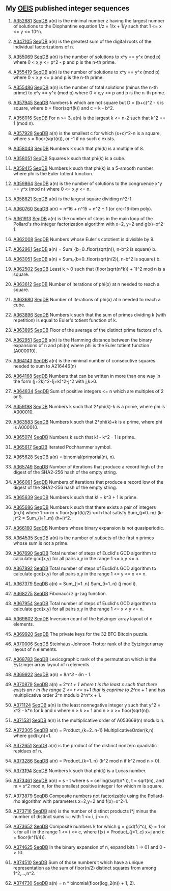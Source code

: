 ## My [OEIS](https://oeis.org) published integer sequences ##

1. [A352881](https://oeis.org/A352881)	[SeqDB](https://sequencedb.net/s/A352881)	a(n) is the minimal number z having the largest number of solutions to the Diophantine equation 1/z = 1/x + 1/y such that 1 <= x <= y <= 10^n.

2. [A347105](https://oeis.org/A347105)	[SeqDB](https://sequencedb.net/s/A347105)	a(n) is the greatest sum of the digital roots of the individual factorizations of n.

3. [A355069](https://oeis.org/A355069)	[SeqDB](https://sequencedb.net/s/A355069)	a(n) is the number of solutions to x^y == y^x (mod p) where 0 < x,y <= p^2 - p and p is the n-th prime.

4. [A355419](https://oeis.org/A355419)	[SeqDB](https://sequencedb.net/s/A355419)	a(n) is the number of solutions to x^y == y^x (mod p) where 0 < x,y <= p and p is the n-th prime.

5. [A355486](https://oeis.org/A355486)	[SeqDB](https://sequencedb.net/s/A355486)	a(n) is the number of total solutions (minus the n-th prime) to x^y == y^x (mod p) where 0 < x,y <= p and p is the n-th prime.

6. [A357945](https://oeis.org/A357945)	[SeqDB](https://sequencedb.net/s/A357945)	Numbers k which are not square but D = (b+c)^2 - k is square, where b = floor(sqrt(k)) and c = k - b^2.	

7. [A358016](https://oeis.org/A358016)	[SeqDB](https://sequencedb.net/s/A358016)	For n >= 3, a(n) is the largest k <= n-2 such that k^2 == 1 (mod n).

8. [A357928](https://oeis.org/A357928)	[SeqDB](https://sequencedb.net/s/A357928)	a(n) is the smallest c for which (s+c)^2-n is a square, where s = floor(sqrt(n)), or -1 if no such c exists.

9. [A358043](https://oeis.org/A358043)	[SeqDB](https://sequencedb.net/s/A358043)	Numbers k such that phi(k) is a multiple of 8.

10. [A358051](https://oeis.org/A358051)	[SeqDB](https://sequencedb.net/s/A358051)	Squares k such that phi(k) is a cube.

11. [A359415](https://oeis.org/A359415)	[SeqDB](https://sequencedb.net/s/A359415)	Numbers k such that phi(k) is a 5-smooth number where phi is the Euler totient function.

12. [A359864](https://oeis.org/A359864)	[SeqDB](https://sequencedb.net/s/A359864)	a(n) is the number of solutions to the congruence x^y == y^x (mod n) where 0 <= x,y <= n.

13. [A358821](https://oeis.org/A358821)	[SeqDB](https://sequencedb.net/s/A358821)	a(n) is the largest square dividing n^2-1.

14. [A360760](https://oeis.org/A360760)	[SeqDB](https://sequencedb.net/s/A360760)	a(n) = n^16 + n^15 + n^2 + 1 (or crc-16-ibm poly).

15. [A361913](https://oeis.org/A361913)	[SeqDB](https://sequencedb.net/s/A361913)	a(n) is the number of steps in the main loop of the Pollard's rho integer factorization algorithm with x=2, y=2 and g(x)=x^2-1.

16. [A362008](https://oeis.org/A362008)	[SeqDB](https://sequencedb.net/s/A362008)	Numbers whose Euler's cototient is divisible by 9.

17. [A362961](https://oeis.org/A362961)	[SeqDB](https://sequencedb.net/s/A362961)	a(n) = Sum_{b=0..floor(sqrt(n)), n-b^2 is square} b.

18. [A363051](https://oeis.org/A363051)	[SeqDB](https://sequencedb.net/s/A363051)	a(n) = Sum_{b=0..floor(sqrt(n/2)), n-b^2 is square} b.

19. [A362502](https://oeis.org/A362502)	[SeqDB](https://sequencedb.net/s/A362502)	Least k > 0 such that (floor(sqrt(n*k)) + 1)^2 mod n is a square.

20. [A363612](https://oeis.org/A363612) [SeqDB](https://sequencedb.net/s/A363612)	Number of iterations of phi(x) at n needed to reach a square.

21. [A363680](https://oeis.org/A363680)	[SeqDB](https://sequencedb.net/s/A363680)	Number of iterations of phi(x) at n needed to reach a cube.

22. [A363896](https://oeis.org/A363896)	[SeqDB](https://sequencedb.net/s/A363896)	Numbers k such that the sum of primes dividing k (with repetition) is equal to Euler's totient function of k.

23. [A363895](https://oeis.org/A363895)	[SeqDB](https://sequencedb.net/s/A363895)	Floor of the average of the distinct prime factors of n.

24. [A362951](https://oeis.org/A362951)	[SeqDB](https://sequencedb.net/s/A362951)	a(n) is the Hamming distance between the binary expansions of n and phi(n) where phi is the Euler totient function (A000010).
 
25. [A364143](https://oeis.org/A364143)	[SeqDB](https://sequencedb.net./s/A364143) a(n) is the minimal number of consecutive squares needed to sum to A216446(n)

26. [A364168](https://oeis.org/A364168)	[SeqDB](https://sequencedb.net./s/A364168) Numbers that can be written in more than one way in the form (j+2k)^2-(j+k)^2-j^2 with j,k>0.

27. [A364834](https://oeis.org/A364834) [SeqDB](https://sequencedb.net./s/A364834)	Sum of positive integers <= n which are multiples of 2 or 5.

28. [A359198](https://oeis.org/A359198) [SeqDB](https://sequencedb.net./s/A359198)	Numbers k such that 2*phi(k)-k is a prime, where phi is A000010.

29. [A363583](https://oeis.org/A363583) [SeqDB](https://sequencedb.net./s/A363583)	Numbers k such that 2*phi(k)+k is a prime, where phi is A000010.

30. [A365074](https://oeis.org/A365074) [SeqDB](https://sequencedb.net./s/A365074)	Numbers k such that k! - k^2 - 1 is prime.

31. [A365617](https://oeis.org/A365617) [SeqDB](https://sequencedb.net./s/A365617)	Iterated Pochhammer symbol.

32. [A365628](https://oeis.org/A365628) [SeqDB](https://sequencedb.net./s/A365628) a(n) = binomial(primorial(n), n).

33. [A365749](https://oeis.org/A365749) [SeqDB](https://sequencedb.net/s/A365749)	Number of iterations that produce a record high of the digest of the SHA2-256 hash of the empty string.

34. [A366061](https://oeis.org/A366061) [SeqDB](https://sequencedb.net/s/A366061)	Numbers of iterations that produce a record low of the digest of the SHA2-256 hash of the empty string.

35. [A365639](https://oeis.org/A365639) [SeqDB](https://sequencedb.net/s/A365639)	Numbers k such that k! + k^3 + 1 is prime.

36. [A365686](https://oeis.org/A365686) [SeqDB](https://sequencedb.net/s/A365686)	Numbers k such that there exists a pair of integers (m,h) where 1 <= m < floor(sqrt(k)/2) <= h that satisfy Sum_{j=0..m} (k-j)^2 = Sum_{i=1..m} (h+i)^2.

37. [A366160](https://oeis.org/A366160) [SeqDB](https://sequencedb.net/s/A366160)	Numbers whose binary expansion is not quasiperiodic.

38. [A364535](https://oeis.org/A364535) [SeqDB](https://sequencedb.net/s/A364535)	a(n) is the number of subsets of the first n primes whose sum is not a prime.

39. [A367690](https://oeis.org/A367690) [SeqDB](https://sequencedb.net/s/A367690)	Total number of steps of Euclid's GCD algorithm to calculate gcd(x,y) for all pairs x,y in the range 1 <= x,y <= n.

40. [A367892](https://oeis.org/A367892) [SeqDB](https://sequencedb.net/s/A367892)	Total number of steps of Euclid's GCD algorithm to calculate gcd(x,y) for all pairs x,y in the range 1 <= y <= x <= n.

41. [A367379](https://oeis.org/A367379) [SeqDB](https://sequencedb.net/s/A367379)	a(n) = Sum_{j=1..n} Sum_{i=1..n} (j mod i).

42. [A368275](https://oeis.org/A368275)	[SeqDB](https://sequencedb.net/s/A368275)	Fibonacci zig-zag function.

43. [A367954](https://oeis.org/A367954) [SeqDB](https://sequencedb.net/s/A367954) Total number of steps of Euclid's GCD algorithm to calculate gcd(x,y) for all pairs x,y in the range 1 <= x < y <= n.

44. [A369802](https://oeis.org/A369802) [SeqDB](https://sequencedb.net/s/A369802) Inversion count of the Eytzinger array layout of n elements.

45. [A369920](https://oeis.org/A369920) [SeqDB](https://sequencedb.net/s/A369920) The private keys for the 32 BTC Bitcoin puzzle.

46. [A370006](https://oeis.org/A370006) [SeqDB](https://sequencedb.net/s/A370006)	Steinhaus-Johnson-Trotter rank of the Eytzinger array layout of n elements.

47. [A368783](https://oeis.org/A368783) [SeqDB](https://sequencedb.net/s/A368783)	Lexicographic rank of the permutation which is the Eytzinger array layout of n elements.

48. [A369922](https://oeis.org/A369922) [SeqDB](https://sequencedb.net/s/A36922) a(n) = 8*n^3 - 6*n - 1.

49. [A370879](https://oeis.org/A370879) [SeqDB](https://sequencedb.net/s/A370879) a(n) = 2^n*t + 1 where t is the least x such that there exists an r in the range 2 <= r <= x+1 that is coprime to 2^n*x + 1 and has multiplicative order 2^n modulo 2^n*x + 1.

50. [A371124](https://oeis.org/A371124) [SeqDB](https://sequencedb.net/s/A371124) a(n) is the least nonnegative integer y such that y^2 = x^2 - k*n for k and x where n > k >= 1 and n > x >= floor(sqrt(n)).

51. [A371531](https://oeis.org/A371531) [SeqDB](https://sequencedb.net/s/A371531) a(n) is the multiplicative order of A053669(n) modulo n.

52. [A372305](https://oeis.org/A372305) [SeqDB](https://sequencedb.net/s/A372305) a(n) = Product_{k=2..n-1} MultiplicativeOrder(k,n) where gcd(k,n)=1.

53. [A372651](https://oeis.org/A372651) [SeqDB](https://sequencedb.net/s/A372651)	a(n) is the product of the distinct nonzero quadratic residues of n.

54. [A373286](https://oeis.org/A373286) [SeqDB](https://sequencedb.net/s/A373286)
a(n) = Product_{k=1..n} (k^2 mod n if k^2 mod n > 0).

55. [A373194](https://oeis.org/A373194) [SeqDB](https://sequencedb.net/s/A373194)		Numbers k such that phi(k) is a Lucas number.


56. [A373461](https://oeis.org/A373461)	[SeqDB](https://sequencedb.net/s/A373461)	a(n) = s - t where s = ceiling(sqrt(n*i)), t = sqrt(m), and m = s^2 mod n, for the smallest positive integer i for which m is square.

57. [A373879](https://oeis.org/A373879	) [SeqDB](https://sequencedb.net/s/A373879) Composite numbers not factorizable using the Pollard-rho algorithm with parameters x=2,y=2 and f(x)=x^2-1.

58. [A373716](https://oeis.org/A373716) [SeqDB](https://sequencedb.net/s/A373716)		a(n) is the number of distinct products i*j minus the number of distinct sums i+j with 1 <= i, j <= n.

59. [A373652](https://oeis.org/A373652) [SeqDB](https://sequencedb.bet/s/A373652) 	Composite numbers k for which g = gcd(f(i*c), k) = 1 or k for all i in the range 1 <= i <= c, where f(x) = Product_{j=1..c} x+j and c = floor(k^(1/4)).

60. [A374625](https://oeis.org/A374625) [SeqDB](https://sequencedb.net/s/A374625)		In the binary expansion of n, expand bits 1 -> 01 and 0 -> 10.

61. [A374510](https://oeis.org/A374510) [SeqDB](https://sequencedb.net/s/A374510)  Sum of those numbers t which have a unique representation as the sum of floor(n/2) distinct squares from among 1^2,...,n^2.

62. [A374730](https://oeis.org/A374730) [SeqDB](https://sequencedb.net/s/A374730)  a(n) = n * binomial(floor(log_2(n)) + 1, 2).
